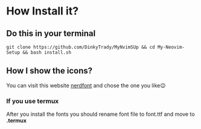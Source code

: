 # How Install it?
## Do this in your terminal 
```git 
git clone https://github.com/DinkyTrady/MyNvimSUp && cd My-Neovim-Setup && bash install.sh
```

## How I show the icons?
You can visit this website [nerdfont](https://www.nerdfonts.com/font-downloads) and chose
the one you like😉
### If you use termux
After you install the fonts you should rename font file to font.ttf
and move to **.termux**
